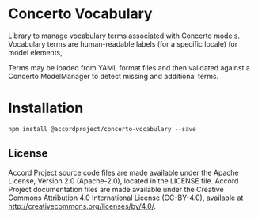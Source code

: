 # Concerto Vocabulary

Library to manage vocabulary terms associated with Concerto models. Vocabulary terms are human-readable labels (for a specific locale) for model elements, 

Terms may be loaded from YAML format files and then validated against a Concerto ModelManager to detect missing and additional terms.

# Installation

```
npm install @accordproject/concerto-vocabulary --save
```

## License <a name="license"></a>
Accord Project source code files are made available under the Apache License, Version 2.0 (Apache-2.0), located in the LICENSE file. Accord Project documentation files are made available under the Creative Commons Attribution 4.0 International License (CC-BY-4.0), available at http://creativecommons.org/licenses/by/4.0/.

